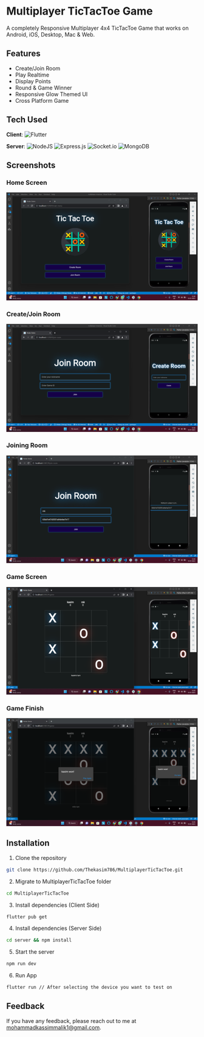 # Multiplayer TicTacToe Game

A completely Responsive Multiplayer 4x4 TicTacToe Game that works on Android, iOS, Desktop, Mac & Web.

## Features
- Create/Join Room
- Play Realtime
- Display Points
- Round & Game Winner
- Responsive Glow Themed UI
- Cross Platform Game

## Tech Used
**Client**: 	![Flutter](https://img.shields.io/badge/Flutter-%2302569B.svg?style=for-the-badge&logo=Flutter&logoColor=white)

**Server**: ![NodeJS](https://img.shields.io/badge/node.js-6DA55F?style=for-the-badge&logo=node.js&logoColor=white) ![Express.js](https://img.shields.io/badge/express.js-%23404d59.svg?style=for-the-badge&logo=express&logoColor=%2361DAFB) ![Socket.io](https://img.shields.io/badge/Socket.io-black?style=for-the-badge&logo=socket.io&badgeColor=010101) ![MongoDB](https://img.shields.io/badge/MongoDB-%234ea94b.svg?style=for-the-badge&logo=mongodb&logoColor=white)

## Screenshots
### Home Screen
!["Home Screen"](./screenshots/screen1.png)
### Create/Join Room
!["Create/Join Room"](./screenshots/screen2.png)
### Joining Room
!["Joining Room"](./screenshots/screen3.png)
### Game Screen
!["Game Screen"](./screenshots/screen4.png)
### Game Finish
!["Game Finish"](./screenshots/screen5.png)





## Installation
1. Clone the repository
```bash
git clone https://github.com/Thekasim786/MultiplayerTicTacToe.git
```
2. Migrate to MultiplayerTicTacToe folder
```bash
cd MultiplayerTicTacToe
```


3. Install dependencies (Client Side)
```bash
flutter pub get
```

4. Install dependencies (Server Side)

```bash
cd server && npm install
```

5. Start the server

```bash
npm run dev
```

6. Run App
```bash
flutter run // After selecting the device you want to test on
```




    
## Feedback

If you have any feedback, please reach out to me at mohammadkassimmalik1@gmail.com.

